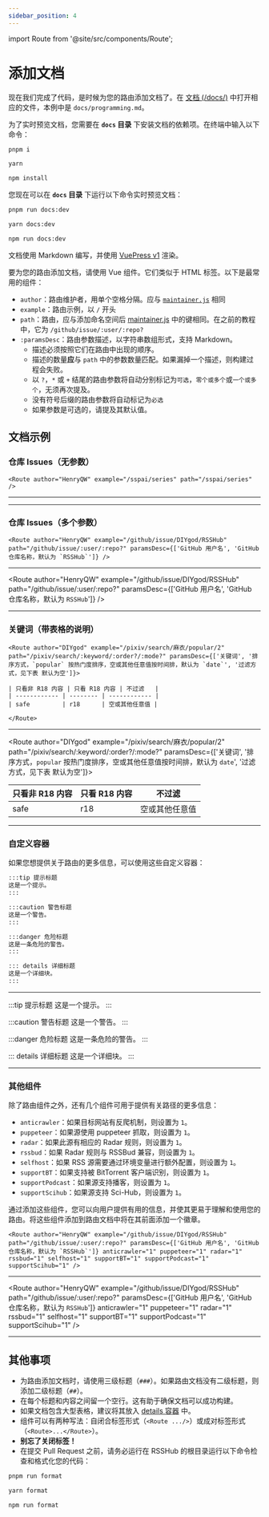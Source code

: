 ```yaml
---
sidebar_position: 4
---
```


import Route from '@site/src/components/Route';

# 添加文档

现在我们完成了代码，是时候为您的路由添加文档了。在 [文档 (/docs/)](https://github.com/DIYgod/RSSHub/blob/master/docs) 中打开相应的文件，本例中是 `docs/programming.md`。

为了实时预览文档，您需要在 **`docs` 目录** 下安装文档的依赖项。在终端中输入以下命令：

<code-group>
<code-block title="pnpm" active>

```bash
pnpm i
```

</code-block>
<code-block title="yarn">

```bash
yarn
```

</code-block>
<code-block title="npm">

```bash
npm install
```

</code-block>
</code-group>

您现在可以在 **`docs` 目录** 下运行以下命令实时预览文档：

<code-group>
<code-block title="pnpm" active>

```bash
pnpm run docs:dev
```

</code-block>
<code-block title="yarn">

```bash
yarn docs:dev
```

</code-block>
<code-block title="npm">

```bash
npm run docs:dev
```

</code-block>
</code-group>

文档使用 Markdown 编写，并使用 [VuePress v1](https://v1.vuepress.vuejs.org) 渲染。

要为您的路由添加文档，请使用 Vue 组件。它们类似于 HTML 标签。以下是最常用的组件：

-   `author`：路由维护者，用单个空格分隔。应与 [`maintainer.js`](/joinus/new-rss/before-start.html#li-jie-ji-chu-zhi-shi-maintainer-js) 相同
-   `example`：路由示例，以 `/` 开头
-   `path`：路由，应与添加命名空间后 [maintainer.js](/joinus/new-rss/before-start.html#li-jie-ji-chu-zhi-shi-maintainer-js) 中的键相同。在之前的教程中，它为 `/github/issue/:user/:repo?`
-   `:paramsDesc`：路由参数描述，以字符串数组形式，支持 Markdown。
    -   描述必须按照它们在路由中出现的顺序。
    -   描述的数量**应**与 `path` 中的参数数量匹配。如果漏掉一个描述，则构建过程会失败。
    -   以 `?`，`*` 或 `+` 结尾的路由参数将自动分别标记为`可选`，`零个或多个`或`一个或多个`，无须再次提及。
    -   没有符号后缀的路由参数将自动标记为`必选`
    -   如果参数是可选的，请提及其默认值。

## 文档示例

### 仓库 Issues（无参数）

```vue
<Route author="HenryQW" example="/sspai/series" path="/sspai/series" />
```

---

<Route author="HenryQW" example="/sspai/series" path="/sspai/series"/>

---

### 仓库 Issues（多个参数）

```vue
<Route author="HenryQW" example="/github/issue/DIYgod/RSSHub" path="/github/issue/:user/:repo?" paramsDesc={['GitHub 用户名', 'GitHub 仓库名称，默认为 `RSSHub`']} />
```

---

<Route author="HenryQW" example="/github/issue/DIYgod/RSSHub" path="/github/issue/:user/:repo?" paramsDesc={['GitHub 用户名', 'GitHub 仓库名称，默认为 `RSSHub`']} />

---

### 关键词（带表格的说明）

```vue
<Route author="DIYgod" example="/pixiv/search/麻衣/popular/2" path="/pixiv/search/:keyword/:order?/:mode?" paramsDesc={['关键词', '排序方式，`popular` 按热门度排序，空或其他任意值按时间排，默认为 `date`', '过滤方式，见下表 默认为空']}>

| 只看非 R18 内容 | 只看 R18 内容 | 不过滤   |
| ------------ | -------- | ------------ |
| safe         | r18      | 空或其他任意值 |

</Route>
```

---

<Route author="DIYgod" example="/pixiv/search/麻衣/popular/2" path="/pixiv/search/:keyword/:order?/:mode?" paramsDesc={['关键词', '排序方式，`popular` 按热门度排序，空或其他任意值按时间排，默认为 `date`', '过滤方式，见下表 默认为空']}>

| 只看非 R18 内容 | 只看 R18 内容 | 不过滤   |
| ------------ | -------- | ------------ |
| safe         | r18      | 空或其他任意值 |

</Route>

---

### 自定义容器

如果您想提供关于路由的更多信息，可以使用这些自定义容器：

```md
:::tip 提示标题
这是一个提示。
:::

:::caution 警告标题
这是一个警告。
:::

:::danger 危险标题
这是一条危险的警告。
:::

::: details 详细标题
这是一个详细块。
:::
```

---

:::tip 提示标题
这是一个提示。
:::

:::caution 警告标题
这是一个警告。
:::

:::danger 危险标题
这是一条危险的警告。
:::

::: details 详细标题
这是一个详细块。
:::

---

### 其他组件

除了路由组件之外，还有几个组件可用于提供有关路径的更多信息：

-   `anticrawler`：如果目标网站有反爬机制，则设置为 `1`。
-   `puppeteer`：如果源使用 puppeteer 抓取，则设置为 `1`。
-   `radar`：如果此源有相应的 Radar 规则，则设置为 `1`。
-   `rssbud`：如果 Radar 规则与 RSSBud 兼容，则设置为 `1`。
-   `selfhost`：如果 RSS 源需要通过环境变量进行额外配置，则设置为 `1`。
-   `supportBT`：如果支持被 BitTorrent 客户端识别，则设置为 `1`。
-   `supportPodcast`：如果源支持播客，则设置为 `1`。
-   `supportScihub`：如果源支持 Sci-Hub，则设置为 `1`。

通过添加这些组件，您可以向用户提供有用的信息，并使其更易于理解和使用您的路由。将这些组件添加到路由文档中将在其前面添加一个徽章。

```vue
<Route author="HenryQW" example="/github/issue/DIYgod/RSSHub" path="/github/issue/:user/:repo?" paramsDesc={['GitHub 用户名', 'GitHub 仓库名称，默认为 `RSSHub`']} anticrawler="1" puppeteer="1" radar="1" rssbud="1" selfhost="1" supportBT="1" supportPodcast="1" supportScihub="1" />
```

---

<Route author="HenryQW" example="/github/issue/DIYgod/RSSHub" path="/github/issue/:user/:repo?" paramsDesc={['GitHub 用户名', 'GitHub 仓库名称，默认为 `RSSHub`']} anticrawler="1" puppeteer="1" radar="1" rssbud="1" selfhost="1" supportBT="1" supportPodcast="1" supportScihub="1" />

---

## 其他事项

-   为路由添加文档时，请使用三级标题（`###`）。如果路由文档没有二级标题，则添加二级标题（`##`）。
-   在每个标题和内容之间留一个空行。这有助于确保文档可以成功构建。
-   如果文档包含大型表格，建议将其放入 [details 容器](#wen-dang-shi-li-zi-ding-yi-rong-qi) 中。
-   组件可以有两种写法：自闭合标签形式（`<Route .../>`）或成对标签形式（`<Route>...</Route>`）。
-   **别忘了关闭标签！**
-   在提交 Pull Request 之前，请务必运行在 RSSHub 的根目录运行以下命令检查和格式化您的代码：

<code-group>
<code-block title="pnpm" active>

```bash
pnpm run format
```

</code-block>
<code-block title="yarn">

```bash
yarn format
```

</code-block>
<code-block title="npm">

```bash
npm run format
```

</code-block>
</code-group>
